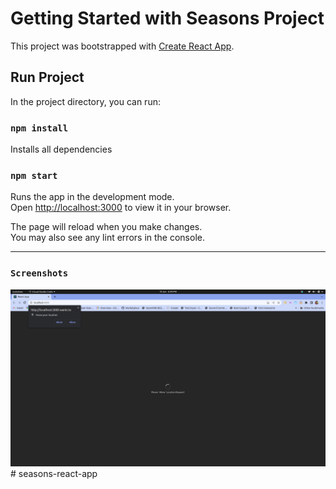 # Getting Started with Seasons Project

This project was bootstrapped with [Create React App](https://github.com/facebook/create-react-app).

## Run Project

In the project directory, you can run:

### `npm install`

Installs all dependencies

### `npm start`

Runs the app in the development mode.\
Open [http://localhost:3000](http://localhost:3000) to view it in your browser.

The page will reload when you make changes.\
You may also see any lint errors in the console.

---

### `Screenshots`

<img alt='screenShoot-01' src='./public/imgs/Screenshot%20from%202023-06-19%2018-40-31.png'/>
# seasons-react-app

